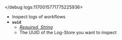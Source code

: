 </debug logs:1170015771775225936>
- Inspect logs of workflows
- __**`uuid`**__
  - *[Required, String](<https://discord.com/channels/1100933695986208849/1139918131737923614/1149278889156296724>)*
  - The UUID of the Log-Store you want to inspect